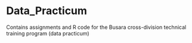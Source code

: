 # Data_Practicum
Contains assignments and R code for the Busara cross-division technical training program (data practicum)

